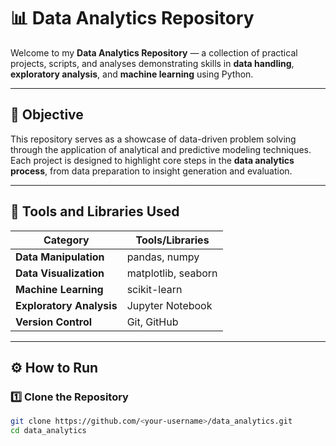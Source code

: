 # 📊 Data Analytics Repository

Welcome to my **Data Analytics Repository** — a collection of practical projects, scripts, and analyses demonstrating skills in **data handling**, **exploratory analysis**, and **machine learning** using Python.

---

## 🎯 Objective

This repository serves as a showcase of data-driven problem solving through the application of analytical and predictive modeling techniques.  
Each project is designed to highlight core steps in the **data analytics process**, from data preparation to insight generation and evaluation.

---

## 🧠 Tools and Libraries Used

| Category | Tools/Libraries |
|-----------|----------------|
| **Data Manipulation** | pandas, numpy |
| **Data Visualization** | matplotlib, seaborn |
| **Machine Learning** | scikit-learn |
| **Exploratory Analysis** | Jupyter Notebook |
| **Version Control** | Git, GitHub |

---

## ⚙️ How to Run

### 1️⃣ Clone the Repository
```bash
git clone https://github.com/<your-username>/data_analytics.git
cd data_analytics


